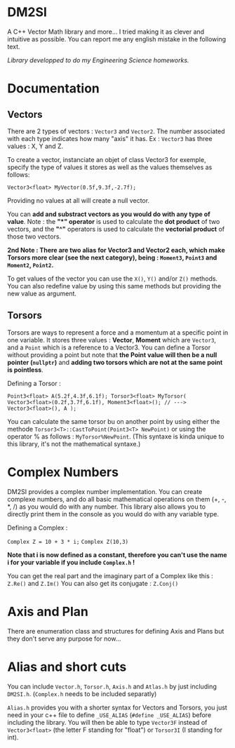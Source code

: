 # DM2SI
A C++ Vector Math library and more... I tried making it as clever and intuitive as possible.
You can report me any english mistake in the following text.

*Library developped to do my Engineering Science homeworks.*

# Documentation

## Vectors

There are 2 types of vectors : `Vector3` and `Vector2`.
The number associated with each type indicates how many "axis" it has.
Ex : `Vector3` has three values : X, Y and Z.

To create a vector, instanciate an objet of class Vector3 for exemple, specify the type of values it stores as well as the values themselves as follows:

`Vector3<float> MyVector(0.5f,9.3f,-2.7f);`

Providing no values at all will create a null vector.

You can **add and substract vectors as you would do with any type of value**.
Note : the **"*" operator** is used to calculate the **dot product** of two vectors, and the **"^"** operators is used to calculate the **vectorial product** of those two vectors.

**2nd Note : There are two alias for Vector3 and Vector2 each, which make Torsors more clear (see the next category), being : `Moment3`, `Point3` and `Moment2`, `Point2`.**

To get values of the vector you can use the `X()`, `Y()` and/or `Z()` methods. You can also redefine value by using this same methods but providing the new value as argument.

## Torsors

Torsors are ways to represent a force and a momentum at a specific point in one variable. It stores three values : **Vector**, **Moment** which are `Vector3`, and a `Point` which is a reference to a Vector3.
You can define a Torsor without providing a point but note that **the Point value will then be a null pointer (`nullptr`)** and **adding two torsors which are not at the same point is pointless**.

Defining a Torsor :

`
Point3<float> A(5.2f,4.3f,6.1f);
Torsor3<float> MyTorsor(
  Vector3<float>(0.2f,3.7f,6.1f),
  Moment3<float>(); // ---> Vector3<float>(),
  A
);
`

You can calculate the same torsor bu on another point by using either the methode `Torsor3<T>::CastToPoint(Point3<T> NewPoint)` or using the operator % as follows : `MyTorsor%NewPoint`. (This syntaxe is kinda unique to this library, it's not the mathematical syntaxe.)

# Complex Numbers

DM2SI provides a complex number implementation. You can create complexe numbers, and do all basic mathematical operations on them (+, -, *, /) as you would do with any number.
This library also allows you to directly print them in the console as you would do with any variable type.

Defining a Complex :

`Complex Z = 10 + 3 * i;`
`Complex Z(10,3)`

**Note that i is now defined as a constant, therefore you can't use the name i for your variable if you include `Complex.h` !**

You can get the real part and the imaginary part of a Complex like this : `Z.Re()` and `Z.Im()`
You can also get its conjugate : `Z.Conj()`

# Axis and Plan

There are enumeration class and structures for defining Axis and Plans but they don't serve any purpose for now...

# Alias and short cuts

You can include `Vector.h`, `Torsor.h`, `Axis.h` and `Atlas.h` by just including `DM2SI.h`.
(`Complex.h` needs to be included separatly)

`Alias.h` provides you with a shorter syntax for Vectors and Torsors, you just need in your c++ file to define `_USE_ALIAS` (`#define _USE_ALIAS`) before including the library.
You will then be able to type `Vector3F` instead of `Vector3<float>` (the letter F standing for "float") or `Torsor3I` (I standing for int).







